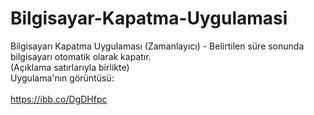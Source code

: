 # Bilgisayar-Kapatma-Uygulamasi
Bilgisayarı Kapatma Uygulaması (Zamanlayıcı) - Belirtilen süre sonunda bilgisayarı otomatik olarak kapatır. 
<br>
(Açıklama satırlarıyla birlikte)
<br>
Uygulama'nın görüntüsü:
<br><br>
https://ibb.co/DgDHfpc
